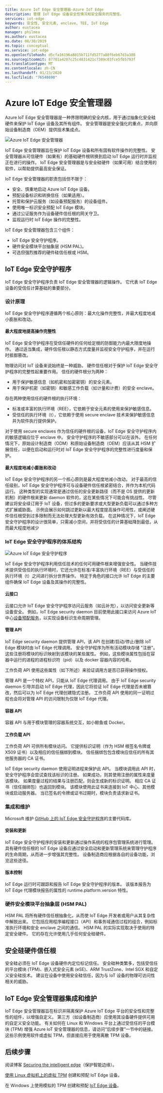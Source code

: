 ```yaml
---
title: Azure IoT Edge 安全管理器-Azure IoT Edge
description: 管理 IoT Edge 设备安全性情况和安全服务的完整性。
services: iot-edge
keywords: 安全性, 安全元素, enclave, TEE, IoT Edge
author: eustacea
manager: philmea
ms.author: eustacea
ms.date: 08/30/2019
ms.topic: conceptual
ms.service: iot-edge
ms.openlocfilehash: d5cfa16196a8815b711fd5277a80f6eb67d3a388
ms.sourcegitcommit: 87781a4207c25c4831421c7309c03fce5fb5793f
ms.translationtype: MT
ms.contentlocale: zh-CN
ms.lasthandoff: 01/23/2020
ms.locfileid: "76548690"
---
```

# <a name="azure-iot-edge-security-manager"></a>Azure IoT Edge 安全管理器

Azure IoT Edge 安全管理器是一种界限明确的安全内核，用于通过抽象化安全硅硬件来保护 IoT Edge 设备及其所有组件。 安全管理器是安全强化的重点，并向原始设备制造商（OEM）提供技术集成点。

![Azure IoT Edge 安全管理器](media/edge-security-manager/iot-edge-security-manager.png)

IoT Edge 安全管理器旨在保护 IoT Edge 设备和所有固有软件操作的完整性。 安全管理器从可信硬件（如果有）的基础硬件根转换到启动 IoT Edge 运行时并监视正在进行的操作。  IoT Edge 安全管理器是与安全硅硬件（如果可用）结合使用的软件，以帮助提供最高安全保证。  

IoT Edge 安全管理器的职责包括但不限于：

* 安全、慎重地启动 Azure IoT Edge 设备。
* 预配设备标识和转换信任（如果适用）。
* 托管和保护云服务（如设备预配服务）的设备组件。
* 使用唯一标识安全预配 IoT Edge 模块。
* 通过公证服务作为设备硬件信任根的网关守卫。
* 监视运行时 IoT Edge 操作的完整性。

IoT Edge 安全管理器包含三个组件：

* IoT Edge 安全守护程序。
* 硬件安全模块平台抽象层 (HSM PAL)。
* 可选但强烈推荐的硬件硅信任根或 HSM。

## <a name="the-iot-edge-security-daemon"></a>IoT Edge 安全守护程序

IoT Edge 安全守护程序负责 IoT Edge 安全管理器的逻辑操作。 它代表 IoT Edge 设备的受信任计算基础的重要部分。

### <a name="design-principles"></a>设计原理

IoT Edge 安全守护程序遵循两个核心原则：最大化操作完整性，并最大程度地减小膨胀和改动。

#### <a name="maximize-operational-integrity"></a>最大程度地提高操作完整性

IoT Edge 安全守护程序在受信任硬件的任何给定根的防御能力内最大限度地操作。 通过适当集成，硬件信任根以静态方式度量并监视安全守护程序，并在运行时抵御篡改。

物理访问对 IoT 设备来说始终是一种威胁。 硬件信任根对于保护 IoT Edge 安全守护程序的完整性起重要作用。  信任的硬件根分为两种：

* 用于保护敏感信息（如机密和加密密钥）的安全元素。
* 用于保护机密（如密钥）和敏感工作负载（如计量和计费）的安全 enclave。

存在两种使用信任的硬件根的执行环境：

* 标准或丰富的执行环境（REE），它依赖于安全元素的使用来保护敏感信息。
* 受信任的执行环境（t），它依赖于使用 secure enclave 技术来保护敏感信息并为软件执行提供保护。

对于使用 secure enclaves 作为信任的硬件根的设备，IoT Edge 安全守护程序内的敏感逻辑应位于 enclave 中。  安全守护程序的不敏感部分可以在该外。  在任何情况下，原始设计制造商（ODM）和原始设备制造商（OEM）应该从其 HSM 扩展信任，以便在启动和运行时对 IoT Edge 安全守护程序的完整性进行度量和保护。

#### <a name="minimize-bloat-and-churn"></a>最大程度地减小膨胀和改动

IoT Edge 安全守护程序的另一个核心原则是最大程度地减小改动。  对于最高的信任级别，IoT Edge 安全守护程序可与设备硬件信任根紧密结合，并作为本机代码运行。  这种类型的实现通常是通过信任的安全更新路径（而不是 OS 提供的更新机制）的硬件根来更新 daemon 软件的，这在某些情况下可能会有挑战性。  尽管建议将安全续订用于 IoT 设备，但过多的更新要求或大型更新负载可以通过多种方式扩展威胁面。  示例会展示如何跳过更新以最大程度提高操作可用性，或阐述硬件信任根受到过多限制而无法处理大型更新有效负载。  在这种情况下，IoT Edge 安全守护程序的设计很简单，只需减小空间，并将受信任的计算基础降到最低，从而最大程度地减少

### <a name="architecture-of-iot-edge-security-daemon"></a>IoT Edge 安全守护程序的体系结构

![Azure IoT Edge 安全守护程序](media/edge-security-manager/iot-edge-security-daemon.png)

IoT Edge 安全守护程序利用信任技术的任何可用硬件根来增强安全性。  当硬件技术提供受信任的执行环境时，它还允许在标准/丰富执行环境（REE）与受信任的执行环境（t）之间进行拆分世界操作。 特定于角色的接口允许 IoT Edge 的主要组件确保 IoT Edge 设备及其操作的完整性。

#### <a name="cloud-interface"></a>云接口

云接口允许 IoT Edge 安全守护程序访问云服务（如云补充），以访问安全更新等设备安全。  例如，IoT Edge security daemon 目前使用此接口来访问 Azure IoT 中心[设备预配服务](https://docs.microsoft.com/azure/iot-dps/)，以实现设备标识生命周期管理。  

#### <a name="management-api"></a>管理 API

IoT Edge security daemon 提供管理 API，该 API 在创建/启动/停止/删除 IoT Edge 模块时由 IoT Edge 代理调用。 安全守护程序为所有活动模块存储 "注册"。 这些注册将模块的标识映射到该模块的某些属性。 例如，这些模块属性包括在容器中运行的进程的进程标识符（pid）以及 docker 容器内容的哈希。

工作负荷 API 使用这些属性（如下所述）来验证调用方是否已获得操作授权。

管理 API 是一个特权 API，只能从 IoT Edge 代理调用。  由于 IoT Edge security daemon 引导并启动 IoT Edge 代理，因此它将验证 IoT Edge 代理是否未被篡改，然后可以为 IoT Edge 代理创建隐式注册。 工作负荷 API 使用的同一证明过程也会将对管理 API 的访问限制为仅限 IoT Edge 代理。

#### <a name="container-api"></a>容器 API

容器 API 与用于模块管理的容器系统交互，如小鲸鱼或 Docker。

#### <a name="workload-api"></a>工作负载 API

工作负荷 API 可供所有模块访问。 它提供标识证明（作为 HSM 根签名令牌或 X509 证书）以及相应的信任捆绑到模块。 信任捆绑包包含模块应信任的所有其他服务器的 CA 证书。

IoT Edge security daemon 使用证明进程来保护此 API。 当模块调用此 API 时，安全守护程序会尝试查找该标识的注册。 如果成功，则其使用注册的属性来度量该模块。 如果度量过程的结果与注册匹配，则会生成新的标识证明。 相应 CA 证书（信任捆绑包）也返回到模块。  该模块使用此证书来连接到 IoT 中心、其他模块或启动服务器。 当已签名的令牌或证书过期时，模块负责请求新证书。

### <a name="integration-and-maintenance"></a>集成和维护

Microsoft 维护 [GitHub 上的 IoT Edge 安全守护程序](https://github.com/Azure/iotedge/tree/master/edgelet)的主要代码库。

#### <a name="installation-and-updates"></a>安装和更新

IoT Edge 安全守护程序的安装和更新通过操作系统的程序包管理系统进行管理。 具有硬件信任根的 IoT Edge 设备应通过安全启动和更新管理系统来管理守护程序的生命周期，从而进一步增强其完整性。 设备制造商应根据各自的设备功能，浏览这些途径。

#### <a name="versioning"></a>版本控制

IoT Edge 运行时可跟踪和报告 IoT Edge 安全守护程序的版本。 该版本报告为 IoT Edge 代理模块报告的属性的 runtime.platform.version 特性。

### <a name="hardware-security-module-platform-abstraction-layer-hsm-pal"></a>硬件安全模块平台抽象层 (HSM PAL)

HSM PAL 将所有硬件信任根抽象化，从而使 IoT Edge 开发者或用户从其复杂性中解脱出来。  它包括应用程序编程接口（API）和事务域通信过程的组合，例如标准执行环境和安全 enclave 之间的通信。  HSM PAL 的实际实现取决于使用的特定安全硬件。 它的存在允许使用几乎任何安全硅硬件。

## <a name="secure-silicon-root-of-trust-hardware"></a>安全硅硬件信任根

安全硅必须在 IoT Edge 设备硬件内定位标记信任。  安全硅种类繁多，包括受信任的平台模块 (TPM)、嵌入式安全元素 (eSE)、ARM TrustZone、Intel SGX 和自定义安全硅技术。  建议在设备中使用安全硅信任，因为与 IoT 设备的物理可访问性相关的威胁。

## <a name="iot-edge-security-manager-integration-and-maintenance"></a>IoT Edge 安全管理器集成和维护

IoT Edge 安全管理器旨在标识并隔离保护 Azure IoT Edge 平台的安全性和完整性的组件，以增强自定义。 第三方（如设备制造商）应使用其设备硬件提供可用的自定义安全功能。  有关如何在 Linux 和 Windows 平台上通过受信任的平台模块 (TPM) 增强 Azure IoT 安全管理器的信息，请访问“后续步骤”一节中的链接。 这些示例使用软件或虚拟 TPM，但直接应用于使用离散 TPM 设备。  

## <a name="next-steps"></a>后续步骤

阅读博客 [Securing the intelligent edge](https://azure.microsoft.com/blog/securing-the-intelligent-edge/)（保护智能边缘）。

[使用 Linux 虚拟机上的虚拟 TPM](how-to-auto-provision-simulated-device-linux.md) 创建和预配 IoT Edge 设备。

在 Windows 上使用模拟的 TPM 创建和预配 [IoT Edge 设备](how-to-auto-provision-simulated-device-windows.md)。
